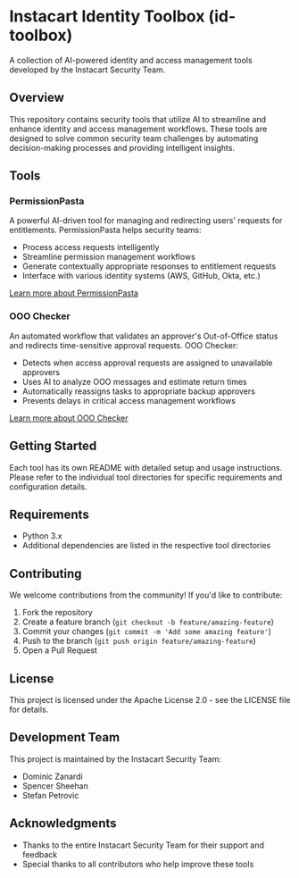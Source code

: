 # Instacart Identity Toolbox (id-toolbox)

A collection of AI-powered identity and access management tools developed by the Instacart Security Team.

## Overview

This repository contains security tools that utilize AI to streamline and enhance identity and access management workflows. These tools are designed to solve common security team challenges by automating decision-making processes and providing intelligent insights.

## Tools

### PermissionPasta

A powerful AI-driven tool for managing and redirecting users' requests for entitlements. PermissionPasta helps security teams:

- Process access requests intelligently
- Streamline permission management workflows
- Generate contextually appropriate responses to entitlement requests
- Interface with various identity systems (AWS, GitHub, Okta, etc.)

[Learn more about PermissionPasta](./permission_pasta/README.md)

### OOO Checker

An automated workflow that validates an approver's Out-of-Office status and redirects time-sensitive approval requests. OOO Checker:

- Detects when access approval requests are assigned to unavailable approvers
- Uses AI to analyze OOO messages and estimate return times
- Automatically reassigns tasks to appropriate backup approvers
- Prevents delays in critical access management workflows

[Learn more about OOO Checker](./ooo_checker/README.md)

## Getting Started

Each tool has its own README with detailed setup and usage instructions. Please refer to the individual tool directories for specific requirements and configuration details.

## Requirements

- Python 3.x
- Additional dependencies are listed in the respective tool directories

## Contributing

We welcome contributions from the community! If you'd like to contribute:

1. Fork the repository
2. Create a feature branch (`git checkout -b feature/amazing-feature`)
3. Commit your changes (`git commit -m 'Add some amazing feature'`)
4. Push to the branch (`git push origin feature/amazing-feature`)
5. Open a Pull Request

## License

This project is licensed under the Apache License 2.0 - see the LICENSE file for details.

## Development Team

This project is maintained by the Instacart Security Team:
- Dominic Zanardi
- Spencer Sheehan
- Stefan Petrovic

## Acknowledgments

- Thanks to the entire Instacart Security Team for their support and feedback
- Special thanks to all contributors who help improve these tools
